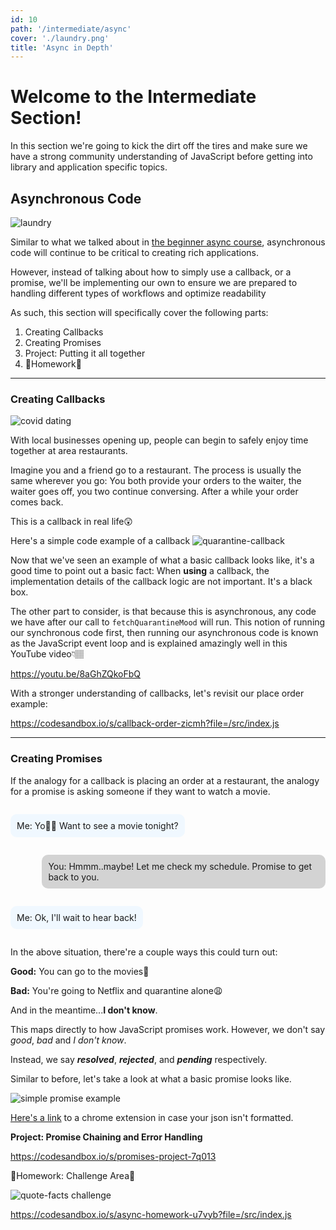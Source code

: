 ```yaml
---
id: 10
path: '/intermediate/async'
cover: './laundry.png'
title: 'Async in Depth'
---
```


# Welcome to the Intermediate Section!

In this section we're going to kick the dirt off the tires and make sure we have a strong community understanding of JavaScript before getting into library and application specific topics.

## Asynchronous Code

![laundry](./laundry.png)

Similar to what we talked about in <a href='/async-js'>the beginner async course</a>, asynchronous code will continue to be critical to creating rich applications.

However, instead of talking about how to simply use a callback, or a promise, we'll be implementing our own to ensure we are prepared to handling different types of workflows and optimize readability

As such, this section will specifically cover the following parts:

1. Creating Callbacks
2. Creating Promises
3. Project: Putting it all together
4. 🚨Homework🚨

---

### Creating Callbacks

![covid dating](./covid-dating.png)

With local businesses opening up, people can begin to safely enjoy time together at area restaurants.

Imagine you and a friend go to a restaurant. The process is usually the same wherever you go: You both provide your orders to the waiter, the waiter goes off, you two continue conversing. After a while your order comes back.

This is a callback in real life😲

Here's a simple code example of a callback
![quarantine-callback](./quarantine-mood-callback.png)

Now that we've seen an example of what a basic callback looks like, it's a good time to point out a basic fact: When **using** a callback, the implementation details of the callback logic are not important. It's a black box.

The other part to consider, is that because this is asynchronous, any code we have after our call to `fetchQuarantineMood` will run. This notion of running our synchronous code first, then running our asynchronous code is known as the JavaScript event loop and is explained amazingly well in this YouTube video👇🏽

https://youtu.be/8aGhZQkoFbQ

With a stronger understanding of callbacks, let's revisit our place order example:

https://codesandbox.io/s/callback-order-zicmh?file=/src/index.js

---

### Creating Promises

If the analogy for a callback is placing an order at a restaurant, the analogy for a promise is asking someone if they want to watch a movie.

<p style='background: aliceblue; border-radius: 10px; display: inline-block; padding: 10px'>Me: Yo👋🏽 Want to see a movie tonight?</p>
<p style='background: lightgrey; border-radius: 10px; display: inline-block; padding: 10px; margin-left: 10%'>You: Hmmm..maybe! Let me check my schedule. Promise to get back to you.</p>
<p style='background: aliceblue; border-radius: 10px; display: inline-block; padding: 10px'>Me: Ok, I'll wait to hear back!</p>

In the above situation, there're a couple ways this could turn out:

**Good:** You can go to the movies🍿

**Bad:** You're going to Netflix and quarantine alone😩

And in the meantime...**I don't know**.

This maps directly to how JavaScript promises work. However, we don't say _good_, _bad_ and _I don't know_.

Instead, we say **_resolved_**, **_rejected_**, and **_pending_** respectively.

Similar to before, let's take a look at what a basic promise looks like.

![simple promise example](./simple-promise.png)

[Here's a link](https://chrome.google.com/webstore/detail/json-formatter/bcjindcccaagfpapjjmafapmmgkkhgoa?hl=en) to a chrome extension in case your json isn't formatted.

**Project: Promise Chaining and Error Handling**

https://codesandbox.io/s/promises-project-7q013

🚨Homework: Challenge Area🚨

![quote-facts challenge](./async-assignment.png)

https://codesandbox.io/s/async-homework-u7vyb?file=/src/index.js
